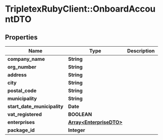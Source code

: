 # TripletexRubyClient::OnboardAccountDTO

## Properties
Name | Type | Description | Notes
------------ | ------------- | ------------- | -------------
**company_name** | **String** |  | [optional] 
**org_number** | **String** |  | [optional] 
**address** | **String** |  | [optional] 
**city** | **String** |  | [optional] 
**postal_code** | **String** |  | [optional] 
**municipality** | **String** |  | [optional] 
**start_date_municipality** | **Date** |  | [optional] 
**vat_registered** | **BOOLEAN** |  | [optional] 
**enterprises** | [**Array&lt;EnterpriseDTO&gt;**](EnterpriseDTO.md) |  | [optional] 
**package_id** | **Integer** |  | [optional] 



